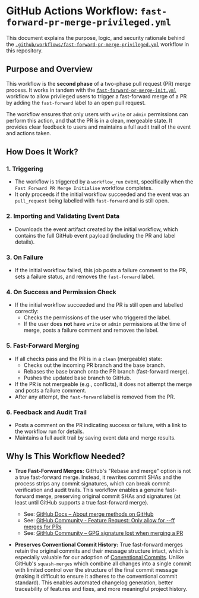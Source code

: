 # GitHub Actions Workflow: `fast-forward-pr-merge-privileged.yml`

This document explains the purpose, logic, and security rationale behind the [`.github/workflows/fast-forward-pr-merge-privileged.yml`][1] workflow in this repository.

## Purpose and Overview

This workflow is the **second phase** of a two-phase pull request (PR) merge process. It works in tandem with the [`fast-forward-pr-merge-init.yml`][2] workflow to allow privileged users to trigger a fast-forward merge of a PR by adding the `fast-forward` label to an open pull request.

The workflow ensures that only users with `write` or `admin` permissions can perform this action, and that the PR is in a clean, mergeable state. It provides clear feedback to users and maintains a full audit trail of the event and actions taken.

## How Does It Work?

### 1. Triggering

- The workflow is triggered by a `workflow_run` event, specifically when the `Fast Forward PR Merge Initialise` workflow completes.
- It only proceeds if the initial workflow succeeded and the event was an `pull_request` being labelled with `fast-forward` and is still open.

### 2. Importing and Validating Event Data

- Downloads the event artifact created by the initial workflow, which contains the full GitHub event payload (including the PR and label details).

### 3. On Failure

- If the initial workflow failed, this job posts a failure comment to the PR, sets a failure status, and removes the `fast-forward` label.

### 4. On Success and Permission Check

- If the initial workflow succeeded and the PR is still open and labelled correctly:
  - Checks the permissions of the user who triggered the label.
  - If the user does **not** have `write` or `admin` permissions at the time of merge, posts a failure comment and removes the label.

### 5. Fast-Forward Merging

- If all checks pass and the PR is in a `clean` (mergeable) state:
  - Checks out the incoming PR branch and the base branch.
  - Rebases the base branch onto the PR branch (fast-forward merge).
  - Pushes the updated base branch to GitHub.
- If the PR is not mergeable (e.g., conflicts), it does not attempt the merge and posts a failure comment.
- After any attempt, the `fast-forward` label is removed from the PR.

### 6. Feedback and Audit Trail

- Posts a comment on the PR indicating success or failure, with a link to the workflow run for details.
- Maintains a full audit trail by saving event data and merge results.

## Why Is This Workflow Needed?

- **True Fast-Forward Merges:** GitHub's "Rebase and merge" option is not a true fast-forward merge. Instead, it rewrites commit SHAs and the process strips any commit signatures, which can break commit verification and audit trails. This workflow enables a genuine fast-forward merge, preserving original commit SHAs and signatures (at least until GitHub supports a true fast-forward merge).
  - See: [GitHub Docs – About merge methods on GitHub][3]
  - See: [GitHub Community - Feature Request: Only allow for --ff merges for PRs][4]
  - See: [GitHub Community – GPG signature lost when merging a PR][5]

- **Preserves Conventional Commit History:** True fast-forward merges retain the original commits and their message structure intact, which is especially valuable for our adoption of [Conventional Commits][6]. Unlike GitHub's `squash-merges` which combine all changes into a single commit with limited control over the structure of the final commit message (making it difficult to ensure it adheres to the conventional commit standard). This enables automated changelog generation, better traceability of features and fixes, and more meaningful project history.

[1]: ./fast-forward-pr-merge-privileged.yml
[2]: ./fast-forward-pr-merge-init.md
[3]: https://docs.github.com/en/repositories/configuring-branches-and-merges-in-your-repository/configuring-pull-request-merges/about-merge-methods-on-github#rebasing-and-merging-your-commits
[4]: https://github.com/orgs/community/discussions/4618
[5]: https://github.com/orgs/community/discussions/10410
[6]: https://www.conventionalcommits.org/
